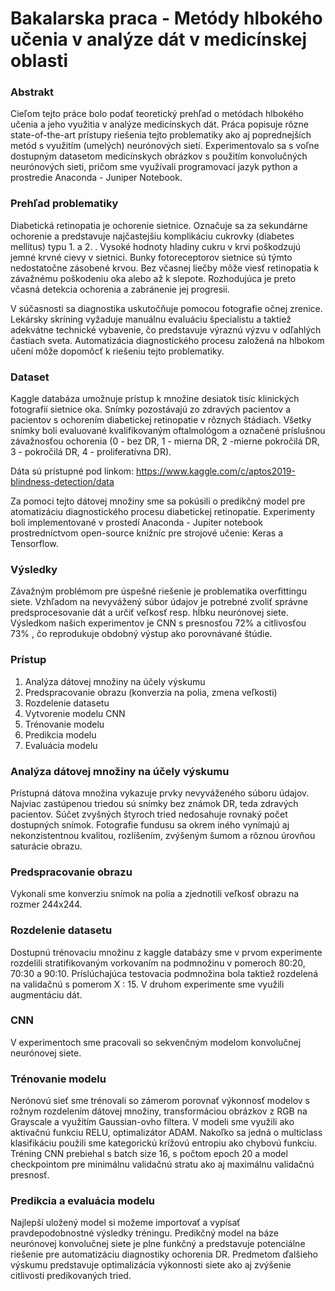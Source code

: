 # Bakalarska praca - Metódy hlbokého učenia v analýze dát v medicínskej oblasti

### Abstrakt ###
Cieľom tejto práce bolo podať teoretický prehľad o metódach hlbokého učenia a jeho využitia v analýze medicínskych dát. Práca popisuje rôzne state-of-the-art prístupy riešenia tejto problematiky ako aj poprednejších metód s využitím (umelých) neurónových sietí. Experimentovalo sa s voľne dostupným datasetom medicínskych obrázkov s použitím konvolučných neurónových sieti, pričom sme využívali programovací jazyk python a prostredie Anaconda - Juniper Notebook.

### Prehľad problematiky ###
Diabetická retinopatia je ochorenie sietnice. Označuje sa za sekundárne ochorenie a predstavuje najčastejšiu komplikáciu cukrovky (diabetes mellitus) typu 1. a 2. . Vysoké hodnoty hladiny cukru v krvi poškodzujú jemné krvné cievy v sietnici. Bunky fotoreceptorov sietnice sú týmto nedostatočne zásobené krvou. Bez včasnej liečby môže viesť retinopatia k závažnému poškodeniu oka alebo až k slepote. Rozhodujúca je preto včasná detekcia ochorenia a zabránenie jej progresii.

V súčasnosti sa diagnostika uskutočňuje pomocou fotografie očnej zrenice. Lekársky skríning vyžaduje manuálnu evaluáciu špecialistu a taktiež adekvátne technické vybavenie, čo predstavuje výraznú výzvu v odľahlých častiach sveta. Automatizácia diagnostického procesu založená na hlbokom učení môže dopomôcť k riešeniu tejto problematiky.

### Dataset ###
Kaggle databáza umožnuje prístup k množine desiatok tisíc klinických fotografií sietnice oka. Snímky pozostávajú zo zdravých pacientov a pacientov s ochorením diabetickej retinopatie v rôznych štádiach. Všetky snímky boli evaluované kvalifikovaným oftalmológom a označené príslušnou závažnosťou ochorenia (0 - bez DR, 1 - mierna DR, 2 -mierne pokročilá DR, 3 - pokročilá DR, 4 - proliferatívna DR). 

Dáta sú prístupné pod linkom: https://www.kaggle.com/c/aptos2019-blindness-detection/data

Za pomoci tejto dátovej množiny sme sa pokúsili o predikčný model pre atomatizáciu diagnostického procesu diabetickej retinopatie. 
Experimenty boli implementované v prostedí Anaconda - Jupiter notebook prostredníctvom open-source knižníc pre strojové učenie: Keras a Tensorflow.


### Výsledky ###
Závažným problémom pre úspešné riešenie je problematika overfittingu siete. Vzhľadom na nevyvážený súbor údajov je potrebné zvoliť správne predsprocesovanie dát a určiť veľkosť resp. hĺbku neurónovej siete. Výsledkom našich experimentov je CNN s presnosťou 72% a citlivosťou 73% , čo reprodukuje obdobný výstup ako porovnávané štúdie.   

### Prístup ###
1. Analýza dátovej množiny na účely výskumu
3. Predspracovanie obrazu (konverzia na polia, zmena veľkosti)
4. Rozdelenie datasetu 
5. Vytvorenie modelu CNN 
6. Trénovanie modelu
7. Predikcia modelu
8. Evaluácia modelu

### Analýza dátovej množiny na účely výskumu ###
Prístupná dátova množina vykazuje prvky nevyváženého súboru údajov. Najviac zastúpenou triedou sú snímky bez známok DR, teda zdravých pacientov. Súčet zvyšných štyroch tried nedosahuje rovnaký počet dostupných snímok. Fotografie fundusu sa okrem iného vynímajú aj nekonzistentnou kvalitou, rozlíšením, zvýšeným šumom a rôznou úrovňou saturácie obrazu.

### Predspracovanie obrazu ###
Vykonali sme konverziu snímok na polia a zjednotili veľkosť obrazu na rozmer 244x244. 

### Rozdelenie datasetu ###
Dostupnú trénovaciu množinu z kaggle databázy sme v prvom experimente rozdelili stratifikovaným vorkovaním na podmnožinu v pomeroch 80:20, 70:30 a 90:10. Príslúchajúca testovacia podmnožina bola taktiež rozdelená na validačnú s pomerom X : 15. V druhom experimente sme využili augmentáciu dát.

### CNN ###
V experimentoch sme pracovali so sekvenčným modelom konvolučnej neurónovej siete. 

### Trénovanie modelu ###
Nerónovú sieť sme trénovali so zámerom porovnať výkonnosť modelov s rožnym rozdelením dátovej množiny, transformáciou obrázkov z RGB na Grayscale a využitím Gaussian-ovho filtera. V modeli sme využili ako aktivačnú funkciu RELU, optimalizátor ADAM. Nakoľko sa jedná o multiclass klasifikáciu použili sme kategorickú krížovú entropiu ako chybovú funkciu. Tréning CNN prebiehal s batch size 16, s počtom epoch 20 a model checkpointom pre minimálnu validačnú stratu ako aj maximálnu validačnú presnosť.

### Predikcia a evaluácia modelu ###
Najlepší uložený model si možeme importovať a vypísať pravdepodobnostné výsledky tréningu. Predikčný model na báze neurónovej konvolučnej siete je plne funkčný a predstavuje potenciálne riešenie pre automatizáciu diagnostiky ochorenia DR. Predmetom ďalšieho výskumu predstavuje optimalizácia výkonnosti siete ako aj zvýšenie citlivosti predikovaných tried.

